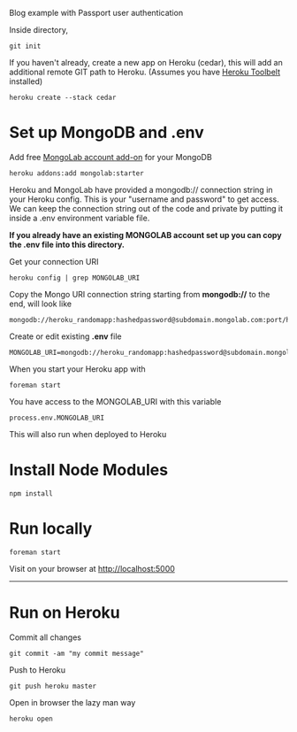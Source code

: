 Blog example with Passport user authentication

Inside directory, 

    git init



If you haven't already, create a new app on Heroku (cedar), this will add an additional remote GIT path to Heroku. (Assumes you have [Heroku Toolbelt](https://toolbelt.heroku.com/) installed)

	heroku create --stack cedar

# Set up MongoDB and .env

Add free [MongoLab account add-on](https://addons.heroku.com/mongolab) for your MongoDB 

	heroku addons:add mongolab:starter

Heroku and MongoLab have provided a mongodb:// connection string in your Heroku config. This is your "username and password" to get access. We can keep the connection string out of the code and private by putting it inside a .env environment variable file. 

**If you already have an existing MONGOLAB account set up you can copy the .env file into this directory.**

Get your connection URI

	heroku config | grep MONGOLAB_URI

Copy the Mongo URI connection string starting from **mongodb://** to the end, will look like

    mongodb://heroku_randomapp:hashedpassword@subdomain.mongolab.com:port/heroku_randomapp
    
Create or edit existing **.env** file 

    MONGOLAB_URI=mongodb://heroku_randomapp:hashedpassword@subdomain.mongolab.com:port/heroku_randomapp
    
When you start your Heroku app with 

    foreman start
    
You have access to the MONGOLAB_URI with this variable

    process.env.MONGOLAB_URI
    
This will also run when deployed to Heroku

# Install Node Modules

    npm install
    
# Run locally

    foreman start
    
Visit on your browser at [http://localhost:5000](http://localhost:5000)

------- 

# Run on Heroku

Commit all changes

    git commit -am "my commit message"
    
Push to Heroku

    git push heroku master
    
Open in browser the lazy man way

    heroku open
    
